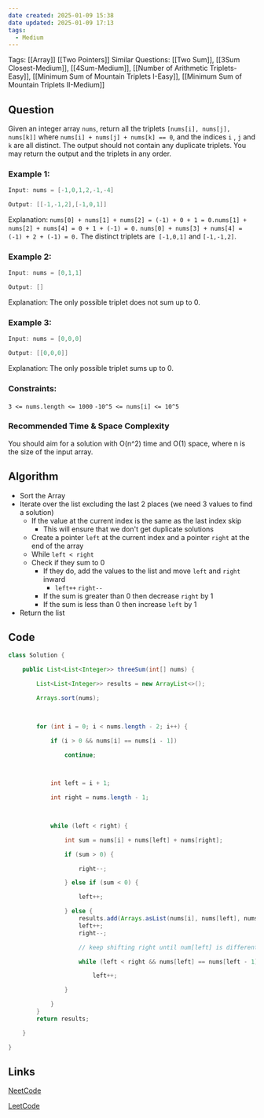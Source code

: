 ```yaml
---
date created: 2025-01-09 15:38
date updated: 2025-01-09 17:13
tags:
  - Medium
---
```


Tags: [[Array]] [[Two Pointers]]
Similar Questions: [[Two Sum]], [[3Sum Closest-Medium]], [[4Sum-Medium]], [[Number of Arithmetic Triplets-Easy]], [[Minimum Sum of Mountain Triplets I-Easy]], [[Minimum Sum of Mountain Triplets II-Medium]]

## Question

Given an integer array `nums`, return all the triplets `[nums[i], nums[j], nums[k]]` where `nums[i] + nums[j] + nums[k] == 0`, and the indices `i` , `j` and `k` are all distinct.
The output should not contain any duplicate triplets. You may return the output and the triplets in any order.

### Example 1:

```java
Input: nums = [-1,0,1,2,-1,-4]

Output: [[-1,-1,2],[-1,0,1]]

```

Explanation:
`nums[0] + nums[1] + nums[2] = (-1) + 0 + 1 = 0.nums[1] + nums[2] + nums[4] = 0 + 1 + (-1) = 0.`
`nums[0] + nums[3] + nums[4] = (-1) + 2 + (-1) = 0.`
The distinct triplets are`  [-1,0,1] ` and `[-1,-1,2]`.

### Example 2:

```java
Input: nums = [0,1,1]

Output: []

```

Explanation: The only possible triplet does not sum up to 0.

### Example 3:

```java
Input: nums = [0,0,0]

Output: [[0,0,0]]

```

Explanation: The only possible triplet sums up to 0.

### Constraints:

`3 <= nums.length <= 1000`
`-10^5 <= nums[i] <= 10^5`

### Recommended Time & Space Complexity

You should aim for a solution with O(n^2) time and O(1) space, where n is the size of the input array.

## Algorithm

- Sort the Array
- Iterate over the list excluding the last 2 places (we need 3 values to find a solution)
  - If the value at the current index is the same as the last index skip
    - This will ensure that we don't get duplicate solutions
  - Create a pointer `left` at the current index and a pointer `right` at the end of the array
  - While `left < right`
  - Check if they sum to 0
    - If they do, add the values to the list and move `left` and `right` inward
      - `left++` `right--`
    - If the sum is greater than 0 then decrease `right` by 1
    - If the sum is less than 0 then increase `left` by 1
- Return the list

## Code

```java
class Solution {

    public List<List<Integer>> threeSum(int[] nums) {

        List<List<Integer>> results = new ArrayList<>();

        Arrays.sort(nums);

  

        for (int i = 0; i < nums.length - 2; i++) {

            if (i > 0 && nums[i] == nums[i - 1])

                continue;

  

            int left = i + 1;

            int right = nums.length - 1;

  

            while (left < right) {

                int sum = nums[i] + nums[left] + nums[right];

                if (sum > 0) {

                    right--;

                } else if (sum < 0) {

                    left++;

                } else {
                    results.add(Arrays.asList(nums[i], nums[left], nums[right]));
                    left++;
                    right--;

                    // keep shifting right until num[left] is different from before

                    while (left < right && nums[left] == nums[left - 1])

                        left++;

                }

            }
        }
        return results;

    }

}
```

## Links

[NeetCode](https://neetcode.io/problems/three-integer-sum)

[LeetCode](https://leetcode.com/problems/3sum/)
